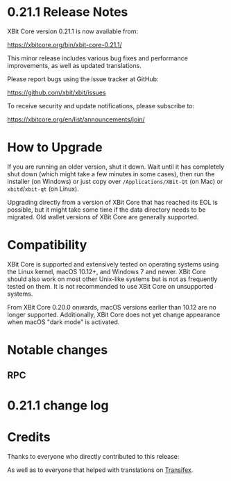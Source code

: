 0.21.1 Release Notes
====================

XBit Core version 0.21.1 is now available from:

  <https://xbitcore.org/bin/xbit-core-0.21.1/>

This minor release includes various bug fixes and performance
improvements, as well as updated translations.

Please report bugs using the issue tracker at GitHub:

  <https://github.com/xbit/xbit/issues>

To receive security and update notifications, please subscribe to:

  <https://xbitcore.org/en/list/announcements/join/>

How to Upgrade
==============

If you are running an older version, shut it down. Wait until it has completely
shut down (which might take a few minutes in some cases), then run the
installer (on Windows) or just copy over `/Applications/XBit-Qt` (on Mac)
or `xbitd`/`xbit-qt` (on Linux).

Upgrading directly from a version of XBit Core that has reached its EOL is
possible, but it might take some time if the data directory needs to be migrated. Old
wallet versions of XBit Core are generally supported.

Compatibility
==============

XBit Core is supported and extensively tested on operating systems
using the Linux kernel, macOS 10.12+, and Windows 7 and newer.  XBit
Core should also work on most other Unix-like systems but is not as
frequently tested on them.  It is not recommended to use XBit Core on
unsupported systems.

From XBit Core 0.20.0 onwards, macOS versions earlier than 10.12 are no
longer supported. Additionally, XBit Core does not yet change appearance
when macOS "dark mode" is activated.

Notable changes
===============

RPC
---


0.21.1 change log
=================


Credits
=======

Thanks to everyone who directly contributed to this release:


As well as to everyone that helped with translations on
[Transifex](https://www.transifex.com/xbit/xbit/).
